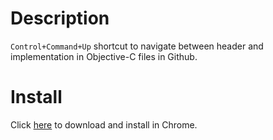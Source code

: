 # Description
`Control+Command+Up` shortcut to navigate between header and implementation in Objective-C files in Github.

# Install

Click [here](https://github.com/JaviSoto/Github-JumpToObjCCounterPart-ChromeExt/blob/master/GithubObjCExt.crx?raw=true) to download and install in Chrome.
